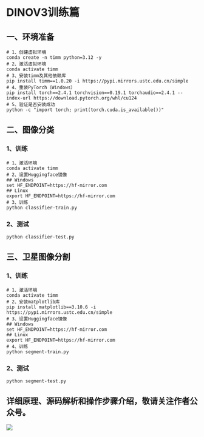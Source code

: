 # DINOV3训练篇

## 一、环境准备

```shell
# 1、创建虚拟环境
conda create -n timm python=3.12 -y
# 2、激活虚拟环境
conda activate timm
# 3、安装timm及其他依赖库
pip install timm==1.0.20 -i https://pypi.mirrors.ustc.edu.cn/simple
# 4、重装PyTorch（Windows）
pip install torch==2.4.1 torchvision==0.19.1 torchaudio==2.4.1 --index-url https://download.pytorch.org/whl/cu124
# 5、验证是否安装成功
python -c "import torch; print(torch.cuda.is_available())"
```

## 二、图像分类

### 1、训练

```shell
# 1、激活环境
conda activate timm
# 2、设置Huggingface镜像
## Windows
set HF_ENDPOINT=https://hf-mirror.com
## Linux
export HF_ENDPOINT=https://hf-mirror.com
# 3、训练
python classifier-train.py
```

### 2、测试

```shell
python classifier-test.py
```

## 三、卫星图像分割

### 1、训练

```shell
# 1、激活环境
conda activate timm
# 2、安装matplotlib库
pip install matplotlib==3.10.6 -i https://pypi.mirrors.ustc.edu.cn/simple
# 3、设置Huggingface镜像
## Windows
set HF_ENDPOINT=https://hf-mirror.com
## Linux
export HF_ENDPOINT=https://hf-mirror.com
# 4、训练
python segment-train.py
```

### 2、测试

```shell
python segment-test.py
```



## 详细原理、源码解析和操作步骤介绍，敬请关注作者公众号。

![](https://gitclone.com/download1/aliendao/weixin-aliendao2.jpg)